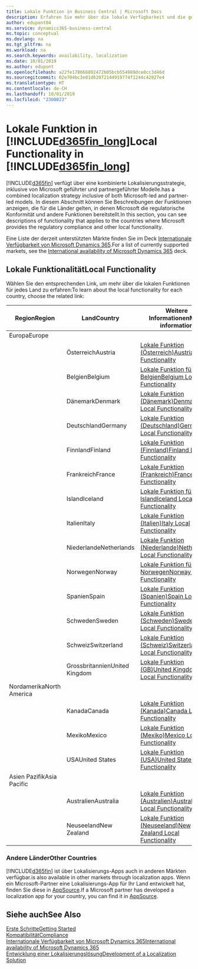 ```yaml
---
title: Lokale Funktion in Business Central | Microsoft Docs
description: Erfahren Sie mehr über die lokale Verfügbarkeit und die gesetzliche Kompatibilität von Dynamics 365 Business Central.
author: edupont04
ms.service: dynamics365-business-central
ms.topic: conceptual
ms.devlang: na
ms.tgt_pltfrm: na
ms.workload: na
ms.search.keywords: availability, localization
ms.date: 10/01/2019
ms.author: edupont
ms.openlocfilehash: a22fe178668892472b05bcb554989dce0cc3d46d
ms.sourcegitcommit: 02e704bc3e01d62072144919774f1244c42827e4
ms.translationtype: HT
ms.contentlocale: de-CH
ms.lasthandoff: 10/01/2019
ms.locfileid: "2300823"
---
```

# <a name="local-functionality-in-included365fin_longincludesd365fin_long_mdmd"></a><span data-ttu-id="4b25e-103">Lokale Funktion in [!INCLUDE[d365fin_long](includes/d365fin_long_md.md)]</span><span class="sxs-lookup"><span data-stu-id="4b25e-103">Local Functionality in [!INCLUDE[d365fin_long](includes/d365fin_long_md.md)]</span></span>
[!INCLUDE[d365fin](includes/d365fin_md.md)] <span data-ttu-id="4b25e-104">verfügt über eine kombinierte Lokalisierungsstrategie, inklusive von Microsoft geführter und partnergeführter Modelle.</span><span class="sxs-lookup"><span data-stu-id="4b25e-104">has a combined localization strategy inclusive of both Microsoft-led and partner-led models.</span></span> <span data-ttu-id="4b25e-105">In diesem Abschnitt können Sie Beschreibungen der Funktionen anzeigen, die für die Länder gelten, in denen Microsoft die regulatorische Konformität und andere Funktionen bereitstellt.</span><span class="sxs-lookup"><span data-stu-id="4b25e-105">In this section, you can see descriptions of functionality that applies to the countries where Microsoft provides the regulatory compliance and other local functionality.</span></span>  

<span data-ttu-id="4b25e-106">Eine Liste der derzeit unterstützten Märkte finden Sie im Deck [Internationale Verfügbarkeit von Microsoft Dynamics 365](https://docs.microsoft.com/en-us/dynamics365/get-started/availability).</span><span class="sxs-lookup"><span data-stu-id="4b25e-106">For a list of currently supported markets, see the [International availability of Microsoft Dynamics 365](https://docs.microsoft.com/en-us/dynamics365/get-started/availability) deck.</span></span>  

## <a name="local-functionality"></a><span data-ttu-id="4b25e-107">Lokale Funktionalität</span><span class="sxs-lookup"><span data-stu-id="4b25e-107">Local Functionality</span></span>
<span data-ttu-id="4b25e-108">Wählen Sie den entsprechenden Link, um mehr über die lokalen Funktionen für jedes Land zu erfahren:</span><span class="sxs-lookup"><span data-stu-id="4b25e-108">To learn about the local functionality for each country, choose the related link:</span></span>

| <span data-ttu-id="4b25e-109">Region</span><span class="sxs-lookup"><span data-stu-id="4b25e-109">Region</span></span> | <span data-ttu-id="4b25e-110">Land</span><span class="sxs-lookup"><span data-stu-id="4b25e-110">Country</span></span> | <span data-ttu-id="4b25e-111">Weitere Informationen</span><span class="sxs-lookup"><span data-stu-id="4b25e-111">More information</span></span> |
| --- | --- |--- |
| <span data-ttu-id="4b25e-112">Europa</span><span class="sxs-lookup"><span data-stu-id="4b25e-112">Europe</span></span> |  | |
|        | <span data-ttu-id="4b25e-113">Österreich</span><span class="sxs-lookup"><span data-stu-id="4b25e-113">Austria</span></span> | [<span data-ttu-id="4b25e-114">Lokale Funktion (Österreich)</span><span class="sxs-lookup"><span data-stu-id="4b25e-114">Austria Local Functionality</span></span>](localfunctionality/austria/austria-local-functionality.md) |
|        | <span data-ttu-id="4b25e-115">Belgien</span><span class="sxs-lookup"><span data-stu-id="4b25e-115">Belgium</span></span> |  [<span data-ttu-id="4b25e-116">Lokale Funktion für Belgien</span><span class="sxs-lookup"><span data-stu-id="4b25e-116">Belgium Local Functionality</span></span>](localfunctionality/belgium/belgium-local-functionality.md) |
|        | <span data-ttu-id="4b25e-117">Dänemark</span><span class="sxs-lookup"><span data-stu-id="4b25e-117">Denmark</span></span> | [<span data-ttu-id="4b25e-118">Lokale Funktion (Dänemark)</span><span class="sxs-lookup"><span data-stu-id="4b25e-118">Denmark Local Functionality</span></span>](localfunctionality/denmark/denmark-local-functionality.md) |
|        | <span data-ttu-id="4b25e-119">Deutschland</span><span class="sxs-lookup"><span data-stu-id="4b25e-119">Germany</span></span> | [<span data-ttu-id="4b25e-120">Lokale Funktion (Deutschland)</span><span class="sxs-lookup"><span data-stu-id="4b25e-120">Germany Local Functionality</span></span>](localfunctionality/germany/germany-local-functionality.md) |
|        | <span data-ttu-id="4b25e-121">Finnland</span><span class="sxs-lookup"><span data-stu-id="4b25e-121">Finland</span></span> | [<span data-ttu-id="4b25e-122">Lokale Funktion (Finnland)</span><span class="sxs-lookup"><span data-stu-id="4b25e-122">Finland Local Functionality</span></span>](localfunctionality/finland/finland-local-functionality.md) |
|        | <span data-ttu-id="4b25e-123">Frankreich</span><span class="sxs-lookup"><span data-stu-id="4b25e-123">France</span></span> | [<span data-ttu-id="4b25e-124">Lokale Funktion (Frankreich)</span><span class="sxs-lookup"><span data-stu-id="4b25e-124">France Local Functionality</span></span>](localfunctionality/france/france-local-functionality.md) |
|        | <span data-ttu-id="4b25e-125">Island</span><span class="sxs-lookup"><span data-stu-id="4b25e-125">Iceland</span></span> | [<span data-ttu-id="4b25e-126">Lokale Funktion für Island</span><span class="sxs-lookup"><span data-stu-id="4b25e-126">Iceland Local Functionality</span></span>](localfunctionality/iceland/iceland-local-functionality.md) |
|        | <span data-ttu-id="4b25e-127">Italien</span><span class="sxs-lookup"><span data-stu-id="4b25e-127">Italy</span></span> | [<span data-ttu-id="4b25e-128">Lokale Funktion (Italien)</span><span class="sxs-lookup"><span data-stu-id="4b25e-128">Italy Local Functionality</span></span>](localfunctionality/italy/italy-local-functionality.md) |
|        | <span data-ttu-id="4b25e-129">Niederlande</span><span class="sxs-lookup"><span data-stu-id="4b25e-129">Netherlands</span></span> | [<span data-ttu-id="4b25e-130">Lokale Funktion (Niederlande)</span><span class="sxs-lookup"><span data-stu-id="4b25e-130">Netherlands Local Functionality</span></span>](localfunctionality/netherlands/netherlands-local-functionality.md) |
|        | <span data-ttu-id="4b25e-131">Norwegen</span><span class="sxs-lookup"><span data-stu-id="4b25e-131">Norway</span></span> | [<span data-ttu-id="4b25e-132">Lokale Funktion für Norwegen</span><span class="sxs-lookup"><span data-stu-id="4b25e-132">Norway Local Functionality</span></span>](localfunctionality/norway/norway-local-functionality.md) |
|        | <span data-ttu-id="4b25e-133">Spanien</span><span class="sxs-lookup"><span data-stu-id="4b25e-133">Spain</span></span> | [<span data-ttu-id="4b25e-134">Lokale Funktion (Spanien)</span><span class="sxs-lookup"><span data-stu-id="4b25e-134">Spain Local Functionality</span></span>](localfunctionality/spain/spain-local-functionality.md) |
|        | <span data-ttu-id="4b25e-135">Schweden</span><span class="sxs-lookup"><span data-stu-id="4b25e-135">Sweden</span></span> | [<span data-ttu-id="4b25e-136">Lokale Funktion (Schweden)</span><span class="sxs-lookup"><span data-stu-id="4b25e-136">Sweden Local Functionality</span></span>](localfunctionality/sweden/sweden-local-functionality.md) |
|        | <span data-ttu-id="4b25e-137">Schweiz</span><span class="sxs-lookup"><span data-stu-id="4b25e-137">Switzerland</span></span> | [<span data-ttu-id="4b25e-138">Lokale Funktion (Schweiz)</span><span class="sxs-lookup"><span data-stu-id="4b25e-138">Switzerland Local Functionality</span></span>](localfunctionality/switzerland/switzerland-local-functionality.md) |
|        | <span data-ttu-id="4b25e-139">Grossbritannien</span><span class="sxs-lookup"><span data-stu-id="4b25e-139">United Kingdom</span></span> | [<span data-ttu-id="4b25e-140">Lokale Funktion (GB)</span><span class="sxs-lookup"><span data-stu-id="4b25e-140">United Kingdom Local Functionality</span></span>](localfunctionality/unitedkingdom/united-kingdom-local-functionality.md) |
| <span data-ttu-id="4b25e-141">Nordamerika</span><span class="sxs-lookup"><span data-stu-id="4b25e-141">North America</span></span> |       |  |
|        | <span data-ttu-id="4b25e-142">Kanada</span><span class="sxs-lookup"><span data-stu-id="4b25e-142">Canada</span></span>|[<span data-ttu-id="4b25e-143">Lokale Funktion (Kanada)</span><span class="sxs-lookup"><span data-stu-id="4b25e-143">Canada Local Functionality</span></span>](localfunctionality/canada/canada-local-functionality.md) |
|        | <span data-ttu-id="4b25e-144">Mexiko</span><span class="sxs-lookup"><span data-stu-id="4b25e-144">Mexico</span></span> | [<span data-ttu-id="4b25e-145">Lokale Funktion (Mexiko)</span><span class="sxs-lookup"><span data-stu-id="4b25e-145">Mexico Local Functionality</span></span>](localfunctionality/mexico/mexico-local-functionality.md) |
|        | <span data-ttu-id="4b25e-146">USA</span><span class="sxs-lookup"><span data-stu-id="4b25e-146">United States</span></span>|[<span data-ttu-id="4b25e-147">Lokale Funktion (USA)</span><span class="sxs-lookup"><span data-stu-id="4b25e-147">United States Local Functionality</span></span>](localfunctionality/unitedstates/united-states-local-functionality.md) |
| <span data-ttu-id="4b25e-148">Asien Pazifik</span><span class="sxs-lookup"><span data-stu-id="4b25e-148">Asia Pacific</span></span> |       |  |
|        | <span data-ttu-id="4b25e-149">Australien</span><span class="sxs-lookup"><span data-stu-id="4b25e-149">Australia</span></span> | [<span data-ttu-id="4b25e-150">Lokale Funktion (Australien)</span><span class="sxs-lookup"><span data-stu-id="4b25e-150">Australia Local Functionality</span></span>](localfunctionality/australia/australia-local-functionality.md) |
|        | <span data-ttu-id="4b25e-151">Neuseeland</span><span class="sxs-lookup"><span data-stu-id="4b25e-151">New Zealand</span></span> | [<span data-ttu-id="4b25e-152">Lokale Funktion (Neuseeland)</span><span class="sxs-lookup"><span data-stu-id="4b25e-152">New Zealand Local Functionality</span></span>](localfunctionality/newzealand/new-zealand-local-functionality.md) |

### <a name="other-countries"></a><span data-ttu-id="4b25e-153">Andere Länder</span><span class="sxs-lookup"><span data-stu-id="4b25e-153">Other Countries</span></span>
[!INCLUDE[d365fin](includes/d365fin_md.md)] <span data-ttu-id="4b25e-154">ist über Lokalisierungs-Apps auch in anderen Märkten verfügbar.</span><span class="sxs-lookup"><span data-stu-id="4b25e-154">is also available in other markets through localization apps.</span></span> <span data-ttu-id="4b25e-155">Wenn ein Microsoft-Partner eine Lokalisierungs-App für Ihr Land entwickelt hat, finden Sie diese in [AppSource](https://appsource.microsoft.com/en-us/product/dynamics-365-business-central/).</span><span class="sxs-lookup"><span data-stu-id="4b25e-155">If a Microsoft partner has developed a localization app for your country, you can find it in [AppSource](https://appsource.microsoft.com/en-us/product/dynamics-365-business-central/).</span></span>

## <a name="see-also"></a><span data-ttu-id="4b25e-156">Siehe auch</span><span class="sxs-lookup"><span data-stu-id="4b25e-156">See Also</span></span>
[<span data-ttu-id="4b25e-157">Erste Schritte</span><span class="sxs-lookup"><span data-stu-id="4b25e-157">Getting Started</span></span>](product-get-started.md)  
[<span data-ttu-id="4b25e-158">Kompatibilität</span><span class="sxs-lookup"><span data-stu-id="4b25e-158">Compliance</span></span>](compliance/compliance-overview.md)  
[<span data-ttu-id="4b25e-159">Internationale Verfügbarkeit von Microsoft Dynamics 365</span><span class="sxs-lookup"><span data-stu-id="4b25e-159">International availability of Microsoft Dynamics 365</span></span>](https://docs.microsoft.com/en-us/dynamics365/get-started/availability)  
[<span data-ttu-id="4b25e-160">Entwicklung einer Lokalisierungslösung</span><span class="sxs-lookup"><span data-stu-id="4b25e-160">Development of a Localization Solution</span></span>](/dynamics365/business-central/dev-itpro/developer/readiness/readiness-develop-localization)  
